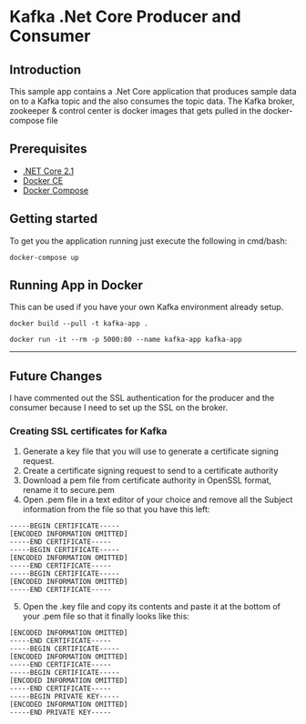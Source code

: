 # Kafka .Net Core Producer and Consumer 

## Introduction
This sample app contains a .Net Core application that produces sample data on to a Kafka topic and the also consumes the topic data. The Kafka broker, zookeeper & control center is docker images that gets pulled in the docker-compose file

## Prerequisites
* [.NET Core 2.1](https://dotnet.microsoft.com/download/dotnet-core/3.1)
* [Docker CE](https://docs.docker.com/docker-for-windows/install/)
* [Docker Compose](https://docs.docker.com/compose/install/)

## Getting started
To get you the application running just execute the following in cmd/bash:
```
docker-compose up
```

## Running App in Docker
This can be used if you have your own Kafka environment already setup.

```
docker build --pull -t kafka-app .
```
```
docker run -it --rm -p 5000:80 --name kafka-app kafka-app
```
___
## Future Changes
I have commented out the SSL authentication for the producer and the consumer because I need to set up the SSL on the broker.
### Creating SSL certificates for Kafka
1. Generate a key file that you will use to generate a certificate signing request.
2. Create a certificate signing request to send to a certificate authority
3. Download a pem file from certificate authority in OpenSSL format, rename it to secure.pem
4. Open .pem file in a text editor of your choice and remove all the Subject information from the file so that you have this left:
```
-----BEGIN CERTIFICATE-----
[ENCODED INFORMATION OMITTED]
-----END CERTIFICATE-----
-----BEGIN CERTIFICATE-----
[ENCODED INFORMATION OMITTED]
-----END CERTIFICATE-----
-----BEGIN CERTIFICATE-----
[ENCODED INFORMATION OMITTED]
-----END CERTIFICATE-----
```

5. Open the .key file and copy its contents and paste it at the bottom of your .pem file so that it finally looks like this:
```
[ENCODED INFORMATION OMITTED]
-----END CERTIFICATE-----
-----BEGIN CERTIFICATE-----
[ENCODED INFORMATION OMITTED]
-----END CERTIFICATE-----
-----BEGIN CERTIFICATE-----
[ENCODED INFORMATION OMITTED]
-----END CERTIFICATE-----
-----BEGIN PRIVATE KEY-----
[ENCODED INFORMATION OMITTED]
-----END PRIVATE KEY-----
```
